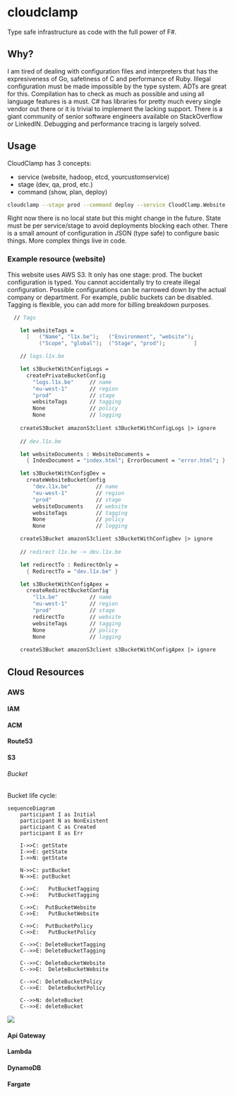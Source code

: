 # cloudclamp

Type safe infrastructure as code with the full power of F#.

## Why?

I am tired of dealing with configuration files and interpreters that has the expresiveness of Go, safetiness of C and performance of Ruby. Illegal configuration must be made impossible by the type system. ADTs are great for this. Compilation has to check as much as possible and using all language features is a must. C# has libraries for pretty much every single vendor out there or it is trivial to implement the lacking support. There is a giant community of senior software engineers available on StackOverflow or LinkedIN. Debugging and performance tracing is largely solved.

## Usage

CloudClamp has 3 concepts:

- service (website, hadoop, etcd, yourcustomservice)
- stage (dev, qa, prod, etc.)
- command (show, plan, deploy)

```bash
cloudclamp --stage prod --command deploy --service CloudClamp.Website
```

Right now there is no local state but this might change in the future. State must be per service/stage to avoid deployments blocking each other. There is a small amount of configuration in JSON (type safe) to configure basic things. More complex things live in code.

### Example resource (website)

This website uses AWS S3. It only has one stage: prod. The bucket configuration is typed. You cannot accidentally try to create illegal configuration. Possible configurations can be narrowed down by the actual company or department. For example, public buckets can be disabled. Tagging is flexible, you can add more for billing breakdown purposes.

```Fsharp
  // Tags

    let websiteTags = 
      [   ("Name", "l1x.be");   ("Environment", "website"); 
          ("Scope", "global");  ("Stage", "prod");         ]

    // logs.l1x.be

    let s3BucketWithConfigLogs = 
      createPrivateBucketConfig 
        "logs.l1x.be"     // name
        "eu-west-1"       // region
        "prod"            // stage
        websiteTags       // tagging
        None              // policy
        None              // logging
    
    createS3Bucket amazonS3client s3BucketWithConfigLogs |> ignore
    
    // dev.l1x.be

    let websiteDocuments : WebsiteDocuments = 
      { IndexDocument = "index.html"; ErrorDocument = "error.html"; }  

    let s3BucketWithConfigDev = 
      createWebsiteBucketConfig 
        "dev.l1x.be"        // name
        "eu-west-1"         // region
        "prod"              // stage
        websiteDocuments    // website
        websiteTags         // tagging
        None                // policy
        None                // logging

    createS3Bucket amazonS3client s3BucketWithConfigDev |> ignore
    
    // redirect l1x.be -> dev.l1x.be

    let redirectTo : RedirectOnly = 
      { RedirectTo = "dev.l1x.be" }

    let s3BucketWithConfigApex = 
      createRedirectBucketConfig 
        "l1x.be"          // name
        "eu-west-1"       // region
        "prod"            // stage
        redirectTo        // website
        websiteTags       // tagging
        None              // policy
        None              // logging
   
    createS3Bucket amazonS3client s3BucketWithConfigApex |> ignore
```

## Cloud Resources

### AWS

#### IAM

#### ACM

#### Route53

#### S3

###### Bucket

Bucket life cycle:

```
sequenceDiagram
    participant I as Initial
    participant N as NonExistent
    participant C as Created
    participant E as Err

    I->>C: getState
    I->>E: getState
    I->>N: getState

    N->>C: putBucket
    N->>E: putBucket

    C->>C:   PutBucketTagging
    C->>E:   PutBucketTagging

    C->>C:  PutBucketWebsite
    C->>E:   PutBucketWebsite

    C->>C:  PutBucketPolicy
    C->>E:   PutBucketPolicy

    C-->>C: DeleteBucketTagging
    C-->>E: DeleteBucketTagging

    C-->>C: DeleteBucketWebsite
    C-->>E:  DeleteBucketWebsite  
    
    C-->>C: DeleteBucketPolicy
    C-->>E:  DeleteBucketPolicy  

    C-->>N: deleteBucket
    C-->>E: deleteBucket
```    

[![](https://mermaid.ink/img/eyJjb2RlIjoic2VxdWVuY2VEaWFncmFtXG4gICAgcGFydGljaXBhbnQgSSBhcyBJbml0aWFsXG4gICAgcGFydGljaXBhbnQgTiBhcyBOb25FeGlzdGVudFxuICAgIHBhcnRpY2lwYW50IEMgYXMgQ3JlYXRlZFxuICAgIHBhcnRpY2lwYW50IEUgYXMgRXJyXG5cbiAgICBJLT4-QzogZ2V0U3RhdGVcbiAgICBJLT4-RTogZ2V0U3RhdGVcbiAgICBJLT4-TjogZ2V0U3RhdGVcblxuICAgIE4tPj5DOiBwdXRCdWNrZXRcbiAgICBOLT4-RTogcHV0QnVja2V0XG5cbiAgICBDLT4-QzogICBQdXRCdWNrZXRUYWdnaW5nXG4gICAgQy0-PkU6ICAgUHV0QnVja2V0VGFnZ2luZ1xuXG4gICAgQy0-PkM6ICBQdXRCdWNrZXRXZWJzaXRlXG4gICAgQy0-PkU6ICAgUHV0QnVja2V0V2Vic2l0ZVxuXG4gICAgQy0-PkM6ICBQdXRCdWNrZXRQb2xpY3lcbiAgICBDLT4-RTogICBQdXRCdWNrZXRQb2xpY3lcblxuICAgIEMtLT4-QzogRGVsZXRlQnVja2V0VGFnZ2luZ1xuICAgIEMtLT4-RTogRGVsZXRlQnVja2V0VGFnZ2luZ1xuXG4gICAgQy0tPj5DOiBEZWxldGVCdWNrZXRXZWJzaXRlXG4gICAgQy0tPj5FOiAgRGVsZXRlQnVja2V0V2Vic2l0ZSAgXG4gICAgXG4gICAgQy0tPj5DOiBEZWxldGVCdWNrZXRQb2xpY3lcbiAgICBDLS0-PkU6ICBEZWxldGVCdWNrZXRQb2xpY3kgIFxuXG4gICAgQy0tPj5OOiBkZWxldGVCdWNrZXRcbiAgICBDLS0-PkU6IGRlbGV0ZUJ1Y2tldFxuIiwibWVybWFpZCI6eyJ0aGVtZSI6ImRlZmF1bHQifSwidXBkYXRlRWRpdG9yIjpmYWxzZX0)](https://mermaid-js.github.io/mermaid-live-editor/#/edit/eyJjb2RlIjoic2VxdWVuY2VEaWFncmFtXG4gICAgcGFydGljaXBhbnQgSSBhcyBJbml0aWFsXG4gICAgcGFydGljaXBhbnQgTiBhcyBOb25FeGlzdGVudFxuICAgIHBhcnRpY2lwYW50IEMgYXMgQ3JlYXRlZFxuICAgIHBhcnRpY2lwYW50IEUgYXMgRXJyXG5cbiAgICBJLT4-QzogZ2V0U3RhdGVcbiAgICBJLT4-RTogZ2V0U3RhdGVcbiAgICBJLT4-TjogZ2V0U3RhdGVcblxuICAgIE4tPj5DOiBwdXRCdWNrZXRcbiAgICBOLT4-RTogcHV0QnVja2V0XG5cbiAgICBDLT4-QzogICBQdXRCdWNrZXRUYWdnaW5nXG4gICAgQy0-PkU6ICAgUHV0QnVja2V0VGFnZ2luZ1xuXG4gICAgQy0-PkM6ICBQdXRCdWNrZXRXZWJzaXRlXG4gICAgQy0-PkU6ICAgUHV0QnVja2V0V2Vic2l0ZVxuXG4gICAgQy0-PkM6ICBQdXRCdWNrZXRQb2xpY3lcbiAgICBDLT4-RTogICBQdXRCdWNrZXRQb2xpY3lcblxuICAgIEMtLT4-QzogRGVsZXRlQnVja2V0VGFnZ2luZ1xuICAgIEMtLT4-RTogRGVsZXRlQnVja2V0VGFnZ2luZ1xuXG4gICAgQy0tPj5DOiBEZWxldGVCdWNrZXRXZWJzaXRlXG4gICAgQy0tPj5FOiAgRGVsZXRlQnVja2V0V2Vic2l0ZSAgXG4gICAgXG4gICAgQy0tPj5DOiBEZWxldGVCdWNrZXRQb2xpY3lcbiAgICBDLS0-PkU6ICBEZWxldGVCdWNrZXRQb2xpY3kgIFxuXG4gICAgQy0tPj5OOiBkZWxldGVCdWNrZXRcbiAgICBDLS0-PkU6IGRlbGV0ZUJ1Y2tldFxuIiwibWVybWFpZCI6eyJ0aGVtZSI6ImRlZmF1bHQifSwidXBkYXRlRWRpdG9yIjpmYWxzZX0)

#### Api Gateway

#### Lambda

#### DynamoDB

#### Fargate